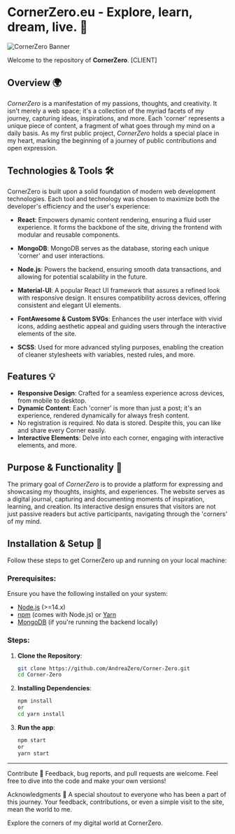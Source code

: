 # CornerZero.eu - Explore, learn, dream, live. 🌌

![CornerZero Banner](https://i.postimg.cc/MK2LV9rz/meta.png)

Welcome to the repository of **CornerZero**.  [CLIENT]

## Overview 🌍

*CornerZero* is a manifestation of my passions, thoughts, and creativity. It isn't merely a web space; it's a collection of the myriad facets of my journey, capturing ideas, inspirations, and more. Each 'corner' represents a unique piece of content, a fragment of what goes through my mind on a daily basis. As my first public project, *CornerZero* holds a special place in my heart, marking the beginning of a journey of public contributions and open expression.



## Technologies & Tools 🛠️

CornerZero is built upon a solid foundation of modern web development technologies. Each tool and technology was chosen to maximize both the developer's efficiency and the user's experience:

- **React**: Empowers dynamic content rendering, ensuring a fluid user experience. It forms the backbone of the site, driving the frontend with modular and reusable components.

- **MongoDB**: MongoDB serves as the database, storing each unique 'corner' and user interactions.

- **Node.js**: Powers the backend, ensuring smooth data transactions, and allowing for potential scalability in the future.
  
- **Material-UI**: A popular React UI framework that assures a refined look with responsive design. It ensures compatibility across devices, offering consistent and elegant UI elements.
  
- **FontAwesome & Custom SVGs**: Enhances the user interface with vivid icons, adding aesthetic appeal and guiding users through the interactive elements of the site.
  
- **SCSS**: Used for more advanced styling purposes, enabling the creation of cleaner stylesheets with variables, nested rules, and more.



## Features 💡

- **Responsive Design**: Crafted for a seamless experience across devices, from mobile to desktop.
- **Dynamic Content**: Each 'corner' is more than just a post; it's an experience, rendered dynamically for always fresh content.
- No registration is required. No data is stored. Despite this, you can like and share every Corner easily.
- **Interactive Elements**: Delve into each corner, engaging with interactive elements, and more.

## Purpose & Functionality 🎯

The primary goal of *CornerZero* is to provide a platform for expressing and showcasing my thoughts, insights, and experiences. The website serves as a digital journal, capturing and documenting moments of inspiration, learning, and creation. Its interactive design ensures that visitors are not just passive readers but active participants, navigating through the 'corners' of my mind.


## Installation & Setup 🔧

Follow these steps to get CornerZero up and running on your local machine:

### Prerequisites:

Ensure you have the following installed on your system:
- [Node.js](https://nodejs.org/) (>=14.x)
- [npm](https://www.npmjs.com/) (comes with Node.js) or [Yarn](https://yarnpkg.com/)
- [MongoDB](https://www.mongodb.com/try/download/community) (if you're running the backend locally)

### Steps:


1. **Clone the Repository**:
   ```bash
   git clone https://github.com/AndreaZero/Corner-Zero.git
   cd Corner-Zero


2. **Installing Dependencies**:
   ```bash
   npm install
   or
   cd yarn install
   

3. **Run the app**:
   ```bash
   npm start
   or
   yarn start


________________________________________

Contribute 🤝
Feedback, bug reports, and pull requests are welcome. Feel free to dive into the code and make your own versions!


Acknowledgments 🎉
A special shoutout to everyone who has been a part of this journey. Your feedback, contributions, or even a simple visit to the site, mean the world to me.

Explore the corners of my digital world at CornerZero.
